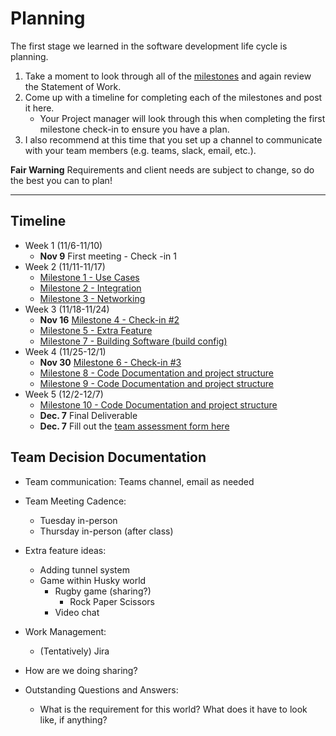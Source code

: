 # Planning

The first stage we learned in the software development life cycle is planning. 

1. Take a moment to look through all of the [milestones](./../) and again review the Statement of Work. 
2. Come up with a timeline for completing each of the milestones and post it here.
	- Your Project manager will look through this when completing the first milestone check-in to ensure you have a plan.
3. I also recommend at this time that you set up a channel to communicate with your team members (e.g. teams, slack, email, etc.).

**Fair Warning** Requirements and client needs are subject to change, so do the best you can to plan!

<hr>

## Timeline

- Week 1 (11/6-11/10)
	* **Nov 9** First meeting - Check -in 1
- Week 2 (11/11-11/17)
	* [Milestone 1 - Use Cases](../1/README.md)
	* [Milestone 2 - Integration](../2/README.md)
	* [Milestone 3 - Networking](../3/README.md)
- Week 3 (11/18-11/24)
	* **Nov 16** [Milestone 4 - Check-in #2](../4/README.md)
	* [Milestone 5 - Extra Feature](../5/README.md)
	* [Milestone 7 - Building Software (build config)](../7/README.md)
- Week 4 (11/25-12/1)
	* **Nov 30** [Milestone 6 - Check-in #3](../6/README.md)
	* [Milestone 8 - Code Documentation and project structure](../8/README.md)
 	* [Milestone 9 - Code Documentation and project structure](../9/README.md)
- Week 5 (12/2-12/7)
	* [Milestone 10 - Code Documentation and project structure](../10/README.md)
	* **Dec. 7** Final Deliverable 
	* **Dec. 7** Fill out the [team assessment form here](https://forms.gle/oULiS6RRnQy82FCSA)


## Team Decision Documentation
* Team communication: Teams channel, email as needed

* Team Meeting Cadence:
	* Tuesday in-person
	* Thursday in-person (after class)

 * Extra feature ideas:
	* Adding tunnel system
 	* Game within Husky world
  		* Rugby game (sharing?)
    		* Rock Paper Scissors
    	* Video chat
 
 * Work Management:
 	* (Tentatively) Jira

  * How are we doing sharing?

  * Outstanding Questions and Answers:
  	* What is the requirement for this world? What does it have to look like, if anything?
